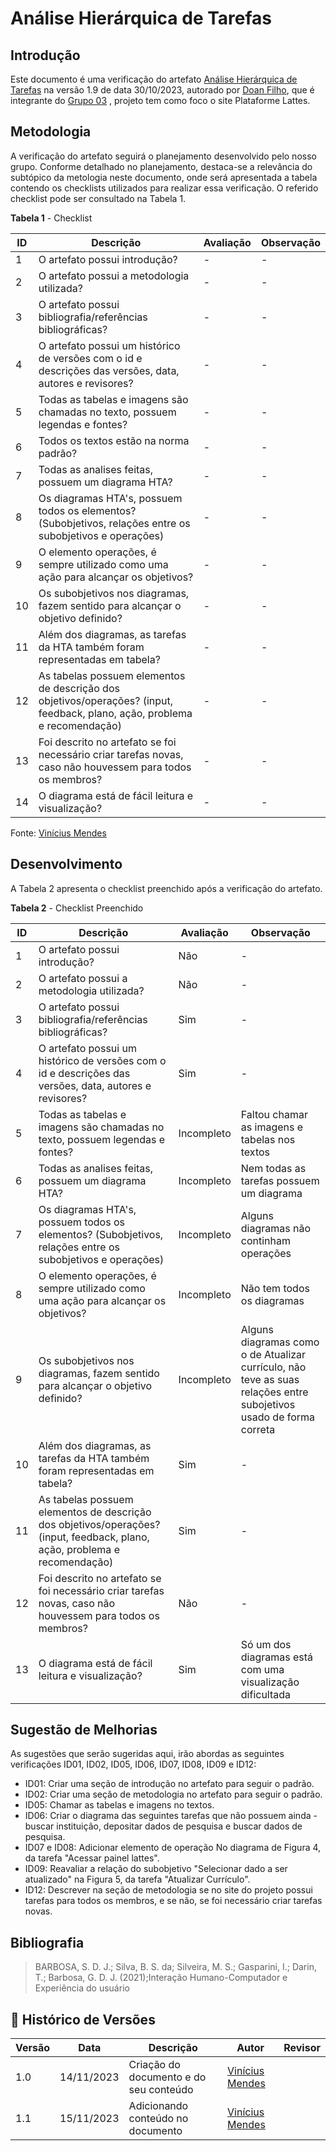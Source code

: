 # Análise Hierárquica de Tarefas

## Introdução
Este documento é uma verificação do artefato [Análise Hierárquica de Tarefas](https://interacao-humano-computador.github.io/2023.2-PlataformaLattes/analise-de-requisitos/hta/) na versão 1.9 de  data 30/10/2023, autorado por [Doan Filho](https://github.com/FilhoDoan), que é integrante do  [Grupo 03](https://interacao-humano-computador.github.io/2023.2-PlataformaLattes/) , projeto tem como foco o site Plataforme Lattes.

## Metodologia
A verificação do artefato seguirá o planejamento desenvolvido pelo nosso grupo. Conforme detalhado no planejamento, destaca-se a relevância do subtópico da metologia neste documento, onde será apresentada a tabela contendo os checklists utilizados para realizar essa verificação. O referido checklist pode ser consultado na Tabela 1.

**Tabela 1** - Checklist

| **ID** | **Descrição** | **Avaliação** | **Observação** |
|---|------------|------------|-------------|
| 1 | O artefato possui introdução? | - | - |
| 2 | O artefato possui a metodologia utilizada? | - | -|
| 3 | O artefato possui bibliografia/referências bibliográficas? | - | - |
| 4 | O artefato possui um histórico de versões com o id e descrições das versões, data, autores e revisores? | - | - |
| 5 | Todas as tabelas e imagens são chamadas no texto, possuem legendas e fontes?|-|-|
| 6 | Todos os textos estão na norma padrão? | - | - |
| 7 | Todas as analises feitas, possuem um diagrama HTA? | - | - |
| 8 | Os diagramas HTA's, possuem todos os elementos? (Subobjetivos, relações entre os subobjetivos e operações) | - | - |
| 9 | O elemento operações, é sempre utilizado como uma ação para alcançar os objetivos? | - | - |
| 10 | Os subobjetivos nos diagramas, fazem sentido para alcançar o objetivo definido? | - | - |
| 11 | Além dos diagramas, as tarefas da HTA também foram representadas em tabela? | - | - |
| 12 | As tabelas possuem elementos de descrição dos objetivos/operações? (input, feedback, plano, ação, problema e recomendação) | - | - |
| 13 | Foi descrito no artefato se foi necessário criar tarefas novas, caso não houvessem para todos os membros? | - | - |
| 14 | O diagrama está de fácil leitura e visualização? | -  | - |


Fonte: [Vinícius Mendes](https://github.com/yabamiah)
## Desenvolvimento
A Tabela 2 apresenta o checklist preenchido após a verificação do artefato.

**Tabela 2** - Checklist Preenchido

| **ID** | **Descrição** | **Avaliação** | **Observação** |
|---|------------|------------|-------------|
| 1 | O artefato possui introdução? | Não | - |
| 2 | O artefato possui a metodologia utilizada? | Não | -|
| 3 | O artefato possui bibliografia/referências bibliográficas? | Sim | - |
| 4 | O artefato possui um histórico de versões com o id e descrições das versões, data, autores e revisores? | Sim | - |
| 5 | Todas as tabelas e imagens são chamadas no texto, possuem legendas e fontes?|Incompleto|Faltou chamar as imagens e tabelas nos textos|
| 6 | Todas as analises feitas, possuem um diagrama HTA? | Incompleto | Nem todas as tarefas possuem um diagrama |
| 7 | Os diagramas HTA's, possuem todos os elementos? (Subobjetivos, relações entre os subobjetivos e operações) | Incompleto | Alguns diagramas não continham operações |
| 8 | O elemento operações, é sempre utilizado como uma ação para alcançar os objetivos? | Incompleto | Não tem todos os diagramas |
| 9 | Os subobjetivos nos diagramas, fazem sentido para alcançar o objetivo definido? | Incompleto | Alguns diagramas como o de Atualizar currículo, não teve as suas relações entre subojetivos usado de forma correta |
| 10 | Além dos diagramas, as tarefas da HTA também foram representadas em tabela? | Sim | - |
| 11 | As tabelas possuem elementos de descrição dos objetivos/operações? (input, feedback, plano, ação, problema e recomendação) | Sim | - |
| 12 | Foi descrito no artefato se foi necessário criar tarefas novas, caso não houvessem para todos os membros? | Não | - |
| 13 | O diagrama está de fácil leitura e visualização? | Sim  | Só um dos diagramas está com uma visualização dificultada  |

## Sugestão de Melhorias
As sugestões que serão sugeridas aqui, irão abordas as seguintes verificações ID01, ID02, ID05, ID06, ID07, ID08, ID09 e ID12:
- ID01: Criar uma seção de introdução no artefato para seguir o padrão.
- ID02: Criar uma seção de metodologia no artefato para seguir o padrão.
- ID05: Chamar as tabelas e imagens no textos.
- ID06: Criar o diagrama das seguintes tarefas que não possuem ainda - buscar instituição, depositar dados de pesquisa e buscar dados de pesquisa.
- ID07 e ID08: Adicionar elemento de operação No diagrama de Figura 4, da tarefa "Acessar painel lattes".
- ID09: Reavaliar a relação do subobjetivo "Selecionar dado a ser atualizado" na Figura 5, da tarefa "Atualizar Currículo".
- ID12: Descrever na seção de metodologia se no site do projeto possui tarefas para todos os membros, e se não, se foi necessário criar tarefas novas.

## Bibliografia

> BARBOSA, S. D. J.; Silva, B. S. da; Silveira, M. S.; Gasparini, I.; Darin, T.; Barbosa, G. D. J. (2021);Interação Humano-Computador e Experiência do usuário

## 📑 Histórico de Versões

| Versão | Data | Descrição | Autor | Revisor |
|--------|------|------------|------|---------|
| 1.0 | 14/11/2023 | Criação do documento e do seu conteúdo |  [Vinícius Mendes](https://github.com/yabamiah)| | 
| 1.1 | 15/11/2023 | Adicionando conteúdo no documento |  [Vinícius Mendes](https://github.com/yabamiah)| | 

